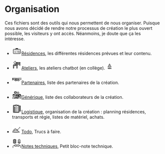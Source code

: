 Organisation
============

Ces fichiers sont des outils qui nous permettent de nous organiser. Puisque nous avons décidé de rendre notre processus de création le plus ouvert possible, les visiteurs y ont accès. Néanmoins, je doute que ça les intéresse.

- [![residences](/ressources/icons/residences.png)Résidences](residences), les différentes résidences prévues et leur contenu.

- [![ateliers](/ressources/icons/ateliers.png)Ateliers](ateliers), les ateliers chatbot (en collège). ![warning-404](/ressources/icons/warning-404.png)

- [![partenaires](/ressources/icons/partenaires.png)Partenaires](partenaires), liste des partenaires de la création.

- [![generique](/ressources/icons/generique.png)Générique](generique), liste des collaborateurs de la création.

- [![logistique](/ressources/icons/logistique.png)Logistique](logistique), organisation de la création :  planning résidences, transports et régie, listes de matériel, achats.

- [![todo](/ressources/icons/todo.png)Todo](todo.md), Trucs à faire.

- [![notes-techniques](/ressources/icons/notes-techniques.png)Notes techniques](notes-techniques.md), Petit bloc-note technique.
